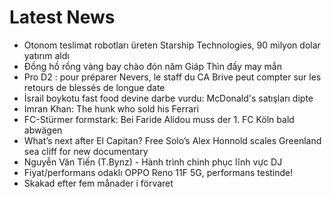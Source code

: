 # Latest News
-  Otonom teslimat robotları üreten Starship Technologies, 90 milyon dolar yatırım aldı
-  Đồng hồ rồng vàng bay chào đón năm Giáp Thìn đầy may mắn
-  Pro D2 : pour préparer Nevers, le staff du CA Brive peut compter sur les retours de blessés de longue date
-  İsrail boykotu fast food devine darbe vurdu: McDonald's satışları dipte
-  Imran Khan: The hunk who sold his Ferrari
-  FC-Stürmer formstark: Bei Faride Alidou muss der 1. FC Köln bald abwägen
-  What’s next after El Capitan? Free Solo’s Alex Honnold scales Greenland sea cliff for new documentary
-  Nguyễn Văn Tiến (T.Bynz) - Hành trình chinh phục lĩnh vực DJ
-  Fiyat/performans odaklı OPPO Reno 11F 5G, performans testinde!
-  Skakad efter fem månader i förvaret
